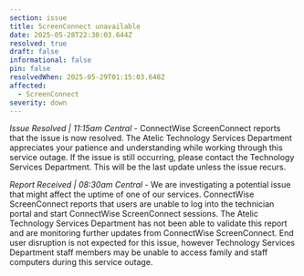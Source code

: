 ```yaml
---
section: issue
title: ScreenConnect unavailable
date: 2025-05-28T22:30:03.644Z
resolved: true
draft: false
informational: false
pin: false
resolvedWhen: 2025-05-29T01:15:03.648Z
affected:
  - ScreenConnect
severity: down
---
```

*Issue Resolved | 11:15am Central* - ConnectWise ScreenConnect reports that the issue is now resolved. The Atelic Technology Services Department appreciates your patience and understanding while working through this service outage. If the issue is still occurring, please contact the Technology Services Department. This will be the last update unless the issue recurs.

*Report Received | 08:30am Central* - We are investigating a potential issue that might affect the uptime of one of our services. ConnectWise ScreenConnect reports that users are unable to log into the technician portal and start ConnectWise ScreenConnect sessions. The Atelic Technology Services Department has not been able to validate this report and are monitoring further updates from ConnectWise ScreenConnect. End user disruption is not expected for this issue, however Technology Services Department staff members may be unable to access family and staff computers during this service outage.